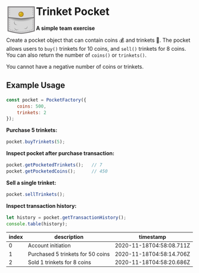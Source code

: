# Trinket Pocket<img align="left" width="80" height="80" src="img/pocket.svg">

**A simple team exercise**

Create a pocket object that can contain coins :moneybag: and trinkets :prayer_beads:. The pocket allows users to `buy()` trinkets for 10 coins, and `sell()` trinkets for 8 coins. You can also return the number of `coins()` or `trinkets()`.

You cannot have a negative number of coins or trinkets.

## Example Usage
```javascript
const pocket = PocketFactory({
    coins: 500,
    trinkets: 2
});
```
**Purchase 5 trinkets:**
```javascript
pocket.buyTrinkets(5);
```
**Inspect pocket after purchase transaction:**
```javascript
pocket.getPocketedTrinkets();   // 7
pocket.getPocketedCoins();      // 450
```
**Sell a single trinket:**
```javascript
pocket.sellTrinkets();
```
**Inspect transaction history:**
```javascript
let history = pocket.getTransactionHistory();
console.table(history);
```
| index | description                       | timestamp                |
|-------|-----------------------------------|--------------------------|
|  0    | Account initiation                | 2020-11-18T04:58:08.711Z |
|  1    | Purchased 5 trinkets for 50 coins | 2020-11-18T04:58:14.706Z |
|  2    | Sold 1 trinkets for 8 coins       | 2020-11-18T04:58:20.686Z |

